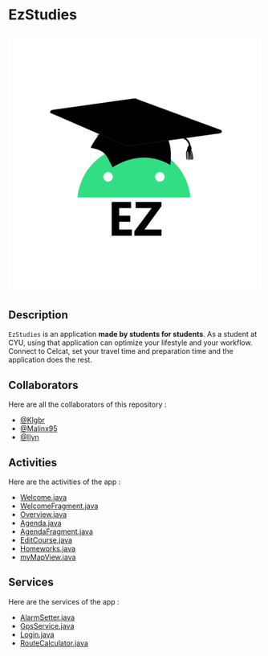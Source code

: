 # EzStudies

![logo](./app/src/main/res/drawable/logo.png)
------
## Description

`EzStudies` is an application **made by students for students**. As a student at CYU, using that application can optimize your lifestyle and your workflow. Connect to Celcat, set your travel time and preparation time and the application does the rest.

## Collaborators

Here are all the collaborators of this repository :
- [@Klgbr](https://github.com/Klbgr)
- [@Malinx95](https://github.com/Malinx95)
- [@IIyn](https://github.com/IIyn)

## Activities

Here are the activities of the app :

- [Welcome.java](./app/src/main/java/com/ezstudies/app/activities/Agenda.java)
- [WelcomeFragment.java ](./app/src/main/java/com/ezstudies/app/activities/WelcomeFragment.java)
- [Overview.java](./app/src/main/java/com/ezstudies/app/activities/Overview.java)
- [Agenda.java](./app/src/main/java/com/ezstudies/app/activities/Agenda.java)
- [AgendaFragment.java](./app/src/main/java/com/ezstudies/app/activities/AgendaFragment.java)
- [EditCourse.java](./app/src/main/java/com/ezstudies/app/activities/EditCourse.java)
- [Homeworks.java ](./app/src/main/java/com/ezstudies/app/activities/Homeworks.java )
- [myMapView.java](./app/src/main/java/com/ezstudies/app/activities/myMapView.java)

## Services

Here are the services of the app :

- [AlarmSetter.java](./app/src/main/java/com/ezstudies/app/services/AlarmSetter.java)
- [GpsService.java](./app/src/main/java/com/ezstudies/app/services/GpsService.java)
- [Login.java](./app/src/main/java/com/ezstudies/app/services/Login.java)
- [RouteCalculator.java](./app/src/main/java/com/ezstudies/app/services/RouteCalculator.java)
